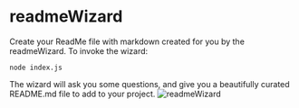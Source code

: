 # readmeWizard
Create your ReadMe file with markdown created for you by the readmeWizard. 
To invoke the wizard:
```
node index.js
```
The wizard will ask you some questions, and give you a beautifully curated README.md file to add to your project.
![readmeWizard](https://img.shields.io/packagist/l/devonp702/readmeWizard?style=plastic)